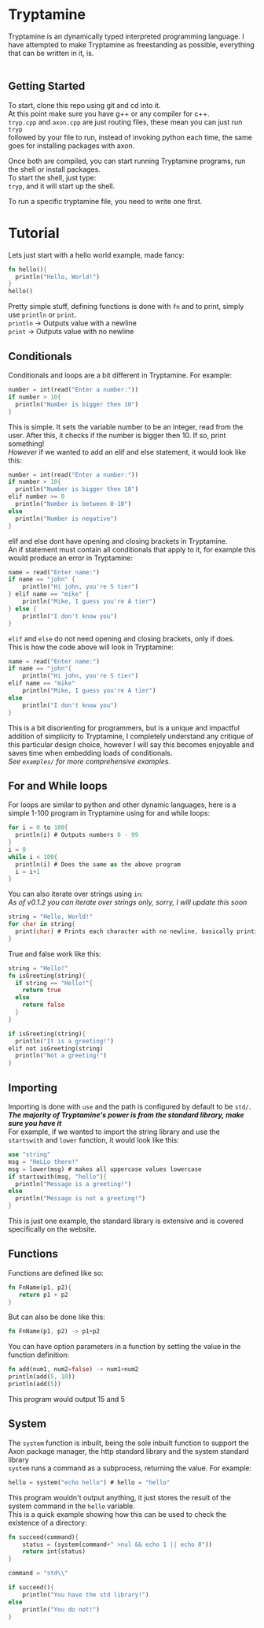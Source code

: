 # Tryptamine
Tryptamine is an dynamically typed interpreted programming language. I have attempted to make Tryptamine as freestanding as possible, everything that can be written in it, is. <br>
<br>
## Getting Started
To start, clone this repo using git and cd into it. <br>
At this point make sure you have g++ or any compiler for c++. <br>
`tryp.cpp` and `axon.cpp` are just routing files, these mean you can just run <br>
`tryp` <br> followed by your file to run, instead of invoking python each time, the same goes for installing packages with axon. <br>

Once both are compiled, you can start running Tryptamine programs, run the shell or install packages. <br>
To start the shell, just type:<br>
`tryp`, and it will start up the shell. <br>

To run a specific tryptamine file, you need to write one first.

# Tutorial
Lets just start with a hello world example, made fancy:
```rust
fn hello(){
  println("Hello, World!")
}
hello()
```
Pretty simple stuff, defining functions is done with `fn` and to print, simply use `println` or `print`. <br>
`println` -> Outputs value with a newline <br>
`print` -> Outputs value with no newline <br>

## Conditionals
Conditionals and loops are a bit different in Tryptamine. For example: 
```rust
number = int(read("Enter a number:"))
if number > 10{
  println("Number is bigger then 10")
}
```
This is simple. It sets the variable number to be an integer, read from the user. After this, it checks if the number is bigger then 10. If so, print something! <br>
*However* if we wanted to add an elif and else statement, it would look like this: 
```rust
number = int(read("Enter a number:"))
if number > 10{
  println("Number is bigger then 10")
elif number >= 0
  println("Number is between 0-10")
else
  println("Number is negative")
}
```
elif and else dont have opening and closing brackets in Tryptamine. <br>
An if statement must contain all conditionals that apply to it, for example this would produce an error in Tryptamine: 
```rust
name = read("Enter name:")
if name == "john" {
    println("Hi john, you're S tier")
} elif name == "mike" {
    println("Mike, I guess you're A tier")
} else {
    println("I don't know you")
}
```
`elif` and `else` do not need opening and closing brackets, only if does. <br>
This is how the code above will look in Tryptamine: <br>
```rust
name = read("Enter name:")
if name == "john"{
    println("Hi john, you're S tier")
elif name == "mike" 
    println("Mike, I guess you're A tier")
else
    println("I don't know you")
}
```
This is a bit disorienting for programmers, but is a unique and impactful addition of simplicity to Tryptamine, I completely understand any critique of this particular design choice, however I will say this becomes enjoyable and saves time when embedding loads of conditionals. <br>
*See `examples/` for more comprehensive examples.* <br>

## For and While loops
For loops are similar to python and other dynamic languages, here is a simple 1-100 program in Tryptamine using for and while loops: <br>
```rust
for i = 0 to 100{
  println(i) # Outputs numbers 0 - 99
}
i = 0
while i < 100{
  println(i) # Does the same as the above program
  i = i+1
}
```
You can also iterate over strings using `in`: <br>
*As of v0.1.2 you can iterate over strings only, sorry, I will update this soon*
```rust
string = "Hello, World!"
for char in string{
  print(char) # Prints each character with no newline, basically printing the string
}
```
True and false work like this: <br>
```rust
string = "Hello!"
fn isGreeting(string){
  if string == "Hello!"{
    return true
  else
    return false
  }
}

if isGreeting(string){
  println("It is a greeting!")
elif not isGreeting(string)
  println("Not a greeting!")
}
```
## Importing
Importing is done with `use` and the path is configured by default to be `std/`. <br>
***The majority of Tryptamine's power is from the standard library, make sure you have it*** <br>
For example, if we wanted to import the string library and use the `startswith` and `lower` function, it would look like this: <br>
```rust
use "string"
msg = "HeLLo there!"
msg = lower(msg) # makes all uppercase values lowercase
if startswith(msg, "hello"){
  println("Message is a greeting!")
else
  println("Message is not a greeting!")
}
```
This is just one example, the standard library is extensive and is covered specifically on the website. <br>

## Functions
Functions are defined like so:
```rust
fn FnName(p1, p2){
   return p1 + p2
}
```
But can also be done like this: 
```rust
fn FnName(p1, p2) -> p1+p2
```
You can have option parameters in a function by setting the value in the function definition:
```rust
fn add(num1, num2=false) -> num1+num2
println(add(5, 10)) 
println(add(5)) 
```
This program would output 15 and 5

## System 
The `system` function is inbuilt, being the sole inbuilt function to support the Axon package manager, the http standard library and the system standard library <br>
`system` runs a command as a subprocess, returning the value. For example:
```rust
hello = system("echo hello") # hello = "hello"
```
This program wouldn't output anything, it just stores the result of the system command in the `hello` variable. <br>
This is a quick example showing how this can be used to check the existence of a directory: <br>
```rust
fn succeed(command){
    status = (system(command+" >nul && echo 1 || echo 0"))
    return int(status)
}

command = "std\\"

if succeed(){
    println("You have the std library!")
else
    println("You do not!")
}
```
